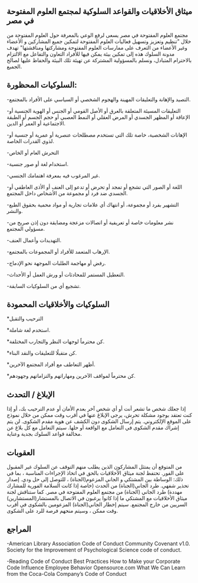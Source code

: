 ## ميثاق الأخلاقيات والقواعد السلوكية لمجتمع العلوم المفتوحة في مصر
مجتمع العلوم المفتوحة في مصر يسعى لرفع الوعي بالمعرفة حول العلوم المفتوحة من خلال "تنظيم وتعزيز وتسهيل فعاليات العلوم المفتوحة لتمكين جميع المشاركين و الأعضاء وغير الأعضاء من التعرف على ممارسات العلوم المفتوحة ومشاركتها ومناقشتها" تهدف مدونة السلوك هذه إلى تمكين بيئة يمكن فيها للأفراد التعاون والتفاعل مع الالتزام بالاحترام المتبادل، ونسلم بالمسؤولية المشتركة عن تهيئة تلك البيئة والحفاظ عليها لصالح الجميع.
##  السلوكيات المحظورة: 
-التصيد والإهانة والتعليقات المهينة والهجوم الشخصي أو السياسي على الأفراد بالمجتمع.

-التعليقات المسيئة المتعلقة بالعرق أو الأصل القومي أو الجنس أو الهوية الجنسية أو الإعاقة أو المظهر الجسدي أو المرض العقلي أو النمط العصبي أو حجم الجسم أو الطبقة الاجتماعية أو العمر أو الدين.

-الإهانات الشخصية، خاصة تلك التي تستخدم مصطلحات عنصرية أو عمرية أو جنسية أو لذوي القدرات الخاصة.

-التحرش العام أو الخاص

-استخدام لغة أو صور جنسية.

-غير المرغوب فيه بمعرفة اهتمامك الجنسي.

-اللغة أو الصور التي تشجع أو تمجد أو تحرض أو تدعو إلى العنف أو الأذى العاطفي أو الجسدي ضد فرد أو مجموعة من الأشخاص داخل المجتمع.

-التشهير بفرد أو مجموعة، أو انتهاك أي علامات تجارية أو مواد محمية بحقوق الطبع والنشر.

-نشر معلومات خاصة أو تعريفية أو اتصالات مزعجة ومضايقة دون إذن صريح من مسؤولي المجتمع.

-التهديدات وأعمال العنف.

-الإرهاب المتعمد للأفراد أو المجموعات بالمجتمع.

-رفض أو مهاجمة الطلبات الموجهة نحو الإدماج.

-التعطيل المستمر للمحادثات أو ورش العمل أو الأحداث.

-تشجيع أي من السلوكيات السابقة.


## السلوكيات والأخلاقيات المحمودة 
 *الترحيب والتقبل

 *استخدم لغة شاملة.

 *كن محترماً لوجهات النظر والتجارب المختلفة.

 *كن متقبلًا للتعليقات والنقد البناء.

 *أظهر التعاطف مع أفراد المجتمع الآخرين.

 *كن محترماً لمواقف الآخرين ومهاراتهم والتزاماتهم وجهودهم.

 ## الإبلاغ / التحدث
 إذا جعلك شخص ما تشعر أنت أو أي شخص آخر بعدم الأمان أو عدم الترحيب بك، أو إذا كنت تعتقد بوجود مشكلة تحرش، يرجى الإبلاغ عنها في أقرب وقت ممكن من خلال نموذج على الموقع الإلكتروني. يتم إرسال الشكوى دون الكشف عن هوية مقدم الشكوى. لن يتم إشراك مقدم الشكوى في التعامل مع الواقعة أو حلها. سيتم التعامل مع كل بلاغ عن مخالفة قواعد السلوك بجدية وعناية.

 ## العقوبات 
 من المتوقع أن يمتثل المشاركون الذين يطلب منهم التوقف عن السلوك غير المقبول على الفور. تحتفظ لجنة ميثاق الأخلاقيات بالحق في اتخاذ الإجراءات المناسبة ، بما في ذلك:
الوساطة بين المشتكي و الجاني المزعوم(الجناة) ، للتوصل إلى حل ودي.
إصدار تحذير شفهي.
طرد الجاني(الجناة) من الحدث (خاصة إذا كانت السلامة الفورية للمشارك مهددة)
طرد الجاني (الجناة) من مجتمع العلوم المفتوحة في مصر.
كما ستناقش لجنة ميثاق الأخلاقيات مع المشتكي ما إذا كانوا يرغبون في الاتصال بالمستشار(المستشارين) السريين من خارج المجتمع. سيتم إخطار الجاني(الجناة) المزعومين بالشكوى في أقرب وقت ممكن ، وسيتم منحهم فرصة للرد على الشكوى.




## المراجع 
-American Library Association Code of Conduct Community Covenant v1.0. Society for the Improvement of Psychological Science code of conduct.

-Reading Code of Conduct Best Practices How to Make your Corporate Code Influence Employee Behavior Opensource.com What We Can Learn from the Coca-Cola Company’s Code of Conduct





